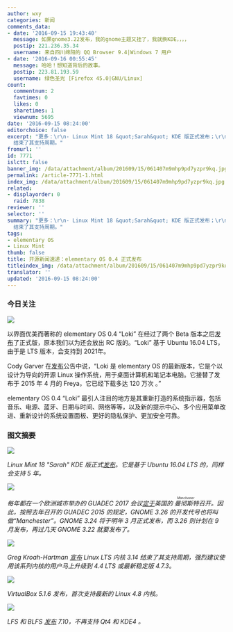 ```yaml
---
author: wxy
categories: 新闻
comments_data:
- date: '2016-09-15 19:43:40'
  message: 如果gnome3.22发布，我的gnome主题又挂了，我就换KDE，，，，
  postip: 221.236.35.34
  username: 来自四川绵阳的 QQ Browser 9.4|Windows 7 用户
- date: '2016-09-16 00:55:45'
  message: 哈哈！想知道背后的故事。
  postip: 223.81.193.59
  username: 绿色圣光 [Firefox 45.0|GNU/Linux]
count:
  commentnum: 2
  favtimes: 0
  likes: 0
  sharetimes: 1
  viewnum: 5695
date: '2016-09-15 08:24:00'
editorchoice: false
excerpt: "更多：\r\n- Linux Mint 18 &quot;Sarah&quot; KDE 版正式发布；\r\n-  Linux LTS 内核 3.14
  结束了其支持周期。"
fromurl: ''
id: 7771
islctt: false
banner_img: /data/attachment/album/201609/15/061407m9mhp9pd7yzpr9kq.jpg
permalink: /article-7771-1.html
index_img: /data/attachment/album/201609/15/061407m9mhp9pd7yzpr9kq.jpg
related:
- displayorder: 0
  raid: 7838
reviewer: ''
selector: ''
summary: "更多：\r\n- Linux Mint 18 &quot;Sarah&quot; KDE 版正式发布；\r\n-  Linux LTS 内核 3.14
  结束了其支持周期。"
tags:
- elementary OS
- Linux Mint
thumb: false
title: 开源新闻速递：elementary OS 0.4 正式发布
titleindex_img: /data/attachment/album/201609/15/061407m9mhp9pd7yzpr9kq.jpg
translator: ''
updated: '2016-09-15 08:24:00'
---
```


### 今日关注


![](/data/attachment/album/201609/15/061407m9mhp9pd7yzpr9kq.jpg)


以界面优美而著称的 elementary OS 0.4 “Loki” 在经过了两个 Beta 版本之后[发布](http://blog.elementary.io/post/147637979911/loki-04-stable-release)了正式版，原本我们以为还会放出 RC 版的。“Loki” 基于 Ubuntu 16.04 LTS，由于是 LTS 版本，会支持到 2021年。


Cody Garver 在[发布](http://blog.elementary.io/post/147637979911/loki-04-stable-release)公告中说，“Loki 是 elementary OS 的最新版本，它是个以设计为导向的开源 Linux 操作系统，用于桌面计算机和笔记本电脑。它接替了发布于 2015 年 4 月的 Freya，它已经下载多达 120 万次 。”


elementary OS 0.4 “Loki” 最引人注目的地方是其重新打造的系统指示器，包括音乐、电源、蓝牙、日期与时间、网络等等，以及新的提示中心、多个应用菜单改进、重新设计的系统设置面板、更好的隐私保护、更加安全可靠。


### 图文摘要


![](/data/attachment/album/201609/15/054848az997kc95qzuwuqd.jpg)


*Linux Mint 18 "Sarah" KDE 版正式[发布](http://blog.linuxmint.com/?p=3092)。它是基于 Ubuntu 16.04 LTS 的，同样会支持 5 年。*


![](/data/attachment/album/201609/15/055050mlzovchrfvv2rjph.jpg)


*每年都在一个欧洲城市举办的 GUADEC 2017 会议[定于](https://www.gnome.org/news/2016/09/guadec-2017/)英国的<ruby> 曼彻斯特 <rp>  （ </rp> <rt>  Manchester </rt> <rp>  ） </rp></ruby>召开。因此，按照去年召开的 GUADEC 2015 的规定，GNOME 3.26 的开发代号也将叫做“Manchester”。GNOME 3.24 将于明年 3 月正式发布，而 3.26 则计划在 9 月发布，再过几天 GNOME 3.22 就要发布了。*


![](/data/attachment/album/201609/15/060504hdsrdd6zl9ddylhc.jpg)


*Greg Kroah-Hartman [宣布](http://lkml.iu.edu/hypermail/linux/kernel/1609.1/02103.html) Linux LTS 内核 3.14 结束了其支持周期，强烈建议使用该系列内核的用户马上升级到 4.4 LTS 或最新稳定版 4.7.3。*


![](/data/attachment/album/201609/15/060941tbc1dgjj0j5rge5b.jpg)


*VirtualBox 5.1.6 发布，首次支持最新的 Linux 4.8 内核。*


![](/data/attachment/album/201609/15/061153s0rhkjb7rinij5nn.jpg)


*LFS 和 BLFS [发布](http://lists.linuxfromscratch.org/pipermail/lfs-support/2016-September/050372.html) 7.10，不再支持 Qt4 和 KDE4 。*